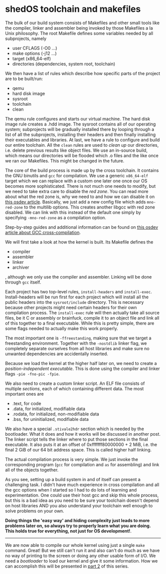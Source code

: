 # shedOS toolchain and makefiles

The bulk of our build system consists of Makefiles and other small tools like the
compiler, linker and assembler being invoked by those Makefiles a la Unix philosophy.
The root Makefile defines some variables needed by all subprojects, namely

- user CFLAGS  (-O0 ...)
- make options (-j12 ...)
- target (x86_64-elf)
- directories (dependencies, system root, toolchain)

We then have a list of rules which describe how specific parts of the project are
to be built/run:

- qemu
- hard disk image
- sysroot
- toolchain
- clean

The qemu rule configures and starts our virtual machine. The hard disk image rule
creates a .hdd image. The sysroot contains all of our operating system; subprojects
will be gradually installed there by looping through a list of all the subprojects,
installing their headers and then finally installing their executables and libraries.
At last, we have a rule to configure and build our entire toolchain. All the `clean`
rules are used to *clean up* our directories, i.e. delete previous results like object files.
We use an in-source build, which means our directories will be flooded which .o files and the
like once we ran our Makefiles. This might be changed in the future.

The core of the build process is made up by the cross toolchain. It contains the GNU binutils
and `gcc` for compilation. We use a generic `x86_64-elf` target which we can replace with
a custom one later one once our OS becomes more sophisticated. There is not much one needs
to modify, but we need to take extra care to disable the *red zone*. You can read more about
what the red zone is, why we need to and how we can disable it
on [this osdev article](https://wiki.osdev.org/Libgcc_without_red_zone). Basically, we just add
a new config file which adds `mno-red-zone` to the multilib options. This creates another libgcc
with red zone disabled. We can link with this instead of the default one simply by specifying
`-mno-red-zone` as a compilation option.

Step-by-step guides and additional information can be found on [this osdev article about GCC
cross-compilation](https://wiki.osdev.org/GCC_Cross-Compiler).

We will first take a look at how the kernel is built. Its Makefile defines the

- compiler
- assembler
- linker
- archiver

, although we only use the compiler and assembler. Linking will be done through
`gcc` itself.

Each project has two top-level rules, `install-headers` and `install-exec`. Install-headers
will be run first for each project which will install all the public headers into the
`sysroot/include` directory. This is necessary because other projects might need certain
headers for their own compilation process. The `install-exec` rule will then actually take all
source files, be it C or assembly or brainfuck, compile it to an object file and link all
of this together to a final executable. While this is pretty simple, there are some flags
needed to actually make this work properly.

The most important one is `-ffreestanding`, making sure that we target a freestanding
environment. Together with the `-nostdlib` linker flag, we completely separate ourselves
from all host libraries and make sure no unwanted dependencies are accidentally inserted.

Because we load the kernel at the higher half later on, we need to create a *position-independent
executable*. This is done using the compiler and linker flags `-pie -fno-pic -fpie`.

We also need to create a custom linker script. An ELF file consists of multiple *sections*, each of
which containing different data. The most important ones are

- .text, for code
- .data, for initialized, modifiable data
- .rodata, for initialized, non-modifiable data
- .bss, for uninitialized, modifiable data

We also have a special `.stivale2hdr` section which is needed by the bootloader. What it does and
how it works will be discussed in another post. The linker script tells the linker where to put
those sections in the final executable. It also puts it at an offset of 0xfffffff80000000 + 2 MiB,
i.e. the final 2 GiB of our 64 bit address space. This is called higher half linking.

The actual compilation process is very simple. We just invoke the corresponding program (`gcc` for compilation
and `as` for assembling) and link all of the objects together.

As you see, setting up a build system in and of itself can present a challenging task. I didn't have much
experience in cross compilation and all the gcc options when I started so I had to do lots of learning
and experimentation. One could use their host gcc and skip this whole process, but this is a bad idea
as you need to be sure your toolchain doesn't depend on host libraries AND you also understand your toolchain
well enough to solve problems on your own.

**Doing things the 'easy way' and hiding complexity just leads to
more problems later on, so always try to properly learn what you are doing. This holds true for everything,
not just for OS development!**.

---

We are now able to compile our whole kernel using just a single `make` command. Great! But we still can't run
it and also can't do much as we have no way of printing to the screen or doing any other usable form of I/O.
We need a *bootloader* to load our kernel and give it some information. How we can accomplish this will be
presented in [part 2](shedOS_booting.html) of this series.
